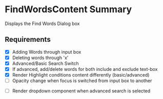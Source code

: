 # FindWordsContent Summary
Displays the Find Words Dialog box

##  Requirements
* [X] Adding Words through input box
* [X] Deleting words through 'x' 
* [X] Advanced/Basic Search Switch
* [X] If advanced, add/delete words for both include and exclude text-box
* [X] Render Highlight conditions content differently (basic/advanced)
* [ ] Opacity change when focus is switched from input box to another
<!-- TODO: Create public DropDown component -->
* [ ] Render dropdown component when advanced search is selected